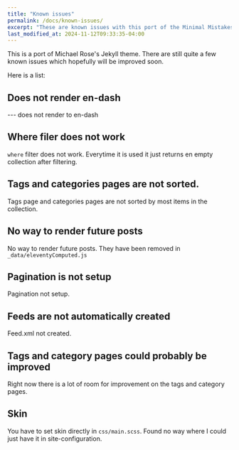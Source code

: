 ```yaml
---
title: "Known issues"
permalink: /docs/known-issues/
excerpt: "These are known issues with this port of the Minimal Mistakes theme, that does not work correctly."
last_modified_at: 2024-11-12T09:33:35-04:00
---
```


This is a port of Michael Rose's Jekyll theme. There are still quite a few known issues which hopefully will be improved soon.

Here is a list:

## Does not render en-dash

--- does not render to en-dash

## Where filer does not work

`where` filter does not work. Everytime it is used it just returns en empty collection after filtering.

## Tags and categories pages are not sorted.

Tags page and categories pages are not sorted by most items in the collection.

## No way to render future posts

No way to render future posts. They have been removed in `_data/eleventyComputed.js`

## Pagination is not setup

Pagination not setup.

## Feeds are not automatically created

Feed.xml not created.

## Tags and category pages could probably be improved

Right now there is a lot of room for improvement on the tags and category pages.

## Skin

You have to set skin directly in `css/main.scss`. Found no way where I could just have it in site-configuration.
